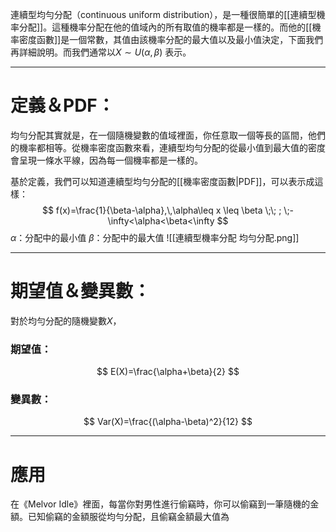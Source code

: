 連續型均勻分配（continuous uniform distribution），是一種很簡單的[[連續型機率分配]]。這種機率分配在他的值域內的所有取值的機率都是一樣的。而他的[[機率密度函數]]是一個常數，其值由該機率分配的最大值以及最小值決定，下面我們再詳細說明。而我們通常以$X\sim U(\alpha,\beta)$ 表示。
- - -
# 定義＆PDF：
均勻分配其實就是，在一個隨機變數的值域裡面，你任意取一個等長的區間，他們的機率都相等。從機率密度函數來看，連續型均勻分配的從最小值到最大值的密度會呈現一條水平線，因為每一個機率都是一樣的。

基於定義，我們可以知道連續型均勻分配的[[機率密度函數|PDF]]，可以表示成這樣：
$$
f(x)=\frac{1}{\beta-\alpha},\,\alpha\leq x \leq \beta \;\; ; \;-\infty<\alpha<\beta<\infty
$$
$\alpha$：分配中的最小值
$\beta$：分配中的最大值
![[連續型機率分配 均勻分配.png]]
- - -
# 期望值＆變異數：
對於均勻分配的隨機變數$X$，
### 期望值：
$$
E(X)=\frac{\alpha+\beta}{2}
$$
### 變異數：
$$
Var(X)=\frac{(\alpha-\beta)^2}{12}
$$
- - -
# 應用
在《Melvor Idle》裡面，每當你對男性進行偷竊時，你可以偷竊到一筆隨機的金額。已知偷竊的金額服從均勻分配，且偷竊金額最大值為